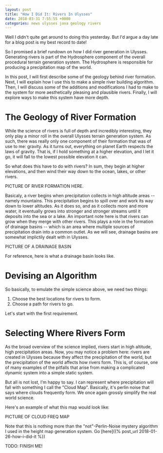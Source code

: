 ```yaml
---
layout: post
title: "How I Did It: Rivers In Ulysses"
date: 2018-03-31 7:55:55 +0000
categories: news ulysses java geology rivers
---
```


Well I didn't quite get around to doing this yesterday. But I'd argue a day late
for a blog post is my best record to date!

So I promised a brief rundown on how I did river generation in Ulysses. Generating
rivers is part of the Hydrosphere component of the overall procedural terrain generation
system. The Hydrosphere is responsible for producing a precipitation map of the world.

In this post, I will first describe some of the geology behind river formation. Next, I
will explain how I use this to make a simple river building algorithm. Then, I will
discuss some of the additions and modifications I had to make to the system for more
aesthetically pleasing and plausible rivers. Finally, I will explore ways to make
this system have more depth.

# The Geology of River Formation

While the science of rivers is full of depth and incredibly interesting, they only play
a minor roll in the overall Ulysses terrain generation system. As such, there was really
only one component of their formation that was of use to me: gravity. As it turns out,
everything on planet Earth respects the laws of gravity. That is, if I hold something at
a higher elevation, and I let it go, it will fall to the lowest possible elevation
it can.

So what does this have to do with rivers? In sum, they begin at higher elevations, and then
wind their way down to the ocean, lakes, or other rivers.

PICTURE OF RIVER FORMATION HERE.

Basicaly, a river begins when precipitation collects in high altitude areas -- namely mountains.
This precipitation begins to spill over and work its way down to lower altitudes. As it does so,
and as it collects more and more water, it eventually grows into stronger and stronger streams
until it deposits into the sea or a lake. An important note here is that rivers can grow when
they merge with other rivers. This plays a role in the formation of drainage basins -- which
is an area where multiple sources of precipitation drain into a common outlet. As we will see, drainage
basins are somewhat implictily dealt with in Ulysses.

PICTURE OF A DRAINAGE BASIN

For reference, here is what a drainage basin looks like.

# Devising an Algorithm

So basically, to emulate the simple science above, we need two things:

1. Choose the best locations for rivers to form.
2. Choose a path for rivers to go.

Let's start with the first requirement.

# Selecting Where Rivers Form

As the broad overview of the science implied, rivers start in high altitude, high precipitation areas.
Now, you may notice a problem here: rivers are created in Ulysses because they affect the precipitation
of the world, but the precipitation of the world affects how rivers form. This is, of course, one of many
examples of the pitfalls that arise from making a complicated dynamic system into a simple static system.

But all is not lost, I'm happy to say. I can represent where precipitation will fall with something I call the
"Cloud Map". Basically, it's perlin noise that says where clouds frequently form. We once again grossly simplify
the real world science.

Here's an example of what this map would look like:

PICTURE OF CLOUD FREQ MAP

Note that this is nothing more than the "not"-Perlin-Noise mystery algorithm I used in the height map generation
system. Go [here]({% post_url 2018-01-26-how-i-did-it %})

TODO: FINISH ME!
